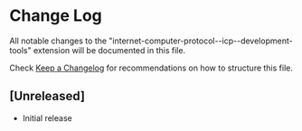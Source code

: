 # Change Log

All notable changes to the "internet-computer-protocol--icp--development-tools" extension will be documented in this file.

Check [Keep a Changelog](http://keepachangelog.com/) for recommendations on how to structure this file.

## [Unreleased]

- Initial release
